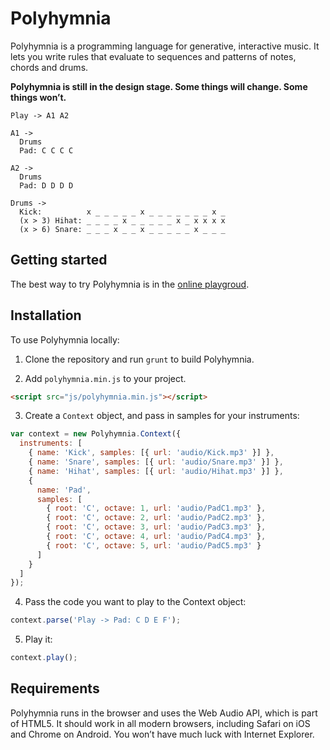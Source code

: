 Polyhymnia
==========

Polyhymnia is a programming language for generative, interactive music. It lets you write rules that evaluate to sequences and patterns of notes, chords and drums.

**Polyhymnia is still in the design stage. Some things will change. Some things won’t.**

```
Play -> A1 A2

A1 ->
  Drums
  Pad: C C C C

A2 ->
  Drums
  Pad: D D D D

Drums ->
  Kick:          x _ _ _ _ _ x _ _ _ _ _ _ _ x _
  (x > 3) Hihat: _ _ _ _ x _ _ _ _ _ x _ x x x x
  (x > 6) Snare: _ _ _ x _ _ x _ _ _ _ _ x _ _ _
```

## Getting started

The best way to try Polyhymnia is in the [online playgroud](http://polyhymnia.io).

## Installation

To use Polyhymnia locally:

1. Clone the repository and run `grunt` to build Polyhymnia.

2. Add `polyhymnia.min.js` to your project.

  ```html
  <script src="js/polyhymnia.min.js"></script>
  ```

3. Create a `Context` object, and pass in samples for your instruments:

  ```js
  var context = new Polyhymnia.Context({
    instruments: [
      { name: 'Kick', samples: [{ url: 'audio/Kick.mp3' }] },
      { name: 'Snare', samples: [{ url: 'audio/Snare.mp3' }] },
      { name: 'Hihat', samples: [{ url: 'audio/Hihat.mp3' }] },
      {
        name: 'Pad',
        samples: [
          { root: 'C', octave: 1, url: 'audio/PadC1.mp3' },
          { root: 'C', octave: 2, url: 'audio/PadC2.mp3' },
          { root: 'C', octave: 3, url: 'audio/PadC3.mp3' },
          { root: 'C', octave: 4, url: 'audio/PadC4.mp3' },
          { root: 'C', octave: 5, url: 'audio/PadC5.mp3' }
        ]
      }
    ]
  });
  ```

4. Pass the code you want to play to the Context object:

  ```js
  context.parse('Play -> Pad: C D E F');
  ```

5. Play it:

  ```js
  context.play();
  ```

## Requirements
Polyhymnia runs in the browser and uses the Web Audio API, which is part of HTML5. It should work in all modern browsers, including Safari on iOS and Chrome on Android. You won’t have much luck with Internet Explorer.
